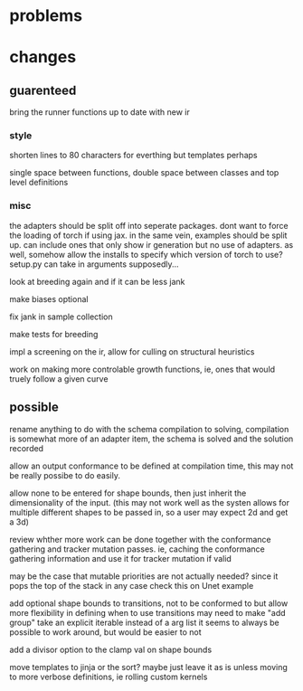 # problems

# changes

## guarenteed

bring the runner functions up to date with new ir

### style

shorten lines to 80 characters for everthing but templates perhaps

single space between functions, double space between classes and top level definitions

### misc

the adapters should be split off into seperate packages. dont want to force the loading of torch if using jax.
in the same vein, examples should be split up. can include ones that only show ir generation but no use of adapters.
as well, somehow allow the installs to specify which version of torch to use? setup.py can take in arguments supposedly...

look at breeding again and if it can be less jank

make biases optional

fix jank in sample collection

make tests for breeding

impl a screening on the ir, allow for culling on structural heuristics

work on making more controlable growth functions, ie, ones that would truely follow a given curve

## possible

rename anything to do with the schema compilation to solving, compilation is somewhat more of an adapter item, the schema is solved and the solution recorded  

allow an output conformance to be defined at compilation time, this may not be really possibe to do easily.

allow none to be entered for shape bounds, then just inherit the dimensionality of the input.
(this may not work well as the systen allows for multiple different shapes to be passed in, so a user may expect 2d and get a 3d)

review whther more work can be done together with the conformance gathering and tracker mutation passes.
ie, caching the conformance gathering information and use it for tracker mutation if valid

may be the case that mutable priorities are not actually needed? since it pops the top of the stack in any case
check this on Unet example

add optional shape bounds to transitions, not to be conformed to but allow more flexibility in defining when to use transitions
may need to make "add group" take an explicit iterable instead of a arg list
it seems to always be possible to work around, but would be easier to not

add a divisor option to the clamp val on shape bounds

move templates to jinja or the sort?
maybe just leave it as is unless moving to more verbose definitions, ie rolling custom kernels
